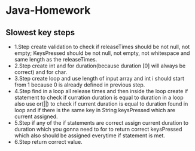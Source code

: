 # Java-Homework

## Slowest key steps

- 1.Step create validation to check if releaseTimes should be not null, not empty;
KeysPressed should be not null, not empty, not whitespace and same length as the releaseTimes.
- 2.Step create int and for duration(because duration [0] will always be correct) and for char.
- 3.Step create loop and use length of input array and int i should start from 1 because 0 is already defined in previous step.
- 4.Step find in a loop all release times and then inside the loop create if statement to check if curration duration is equal
to duration in a loop also use or(||) to check if current duration is equal to duration found in loop and
if there is the same key in String keysPressed which are current assigned.
- 5.Step if any of the if statements are correct assign current duration to duration which you gonna need to for
to return correct keysPressed which also should be assigned everytime if statement is met.
- 6.Step return correct value.

